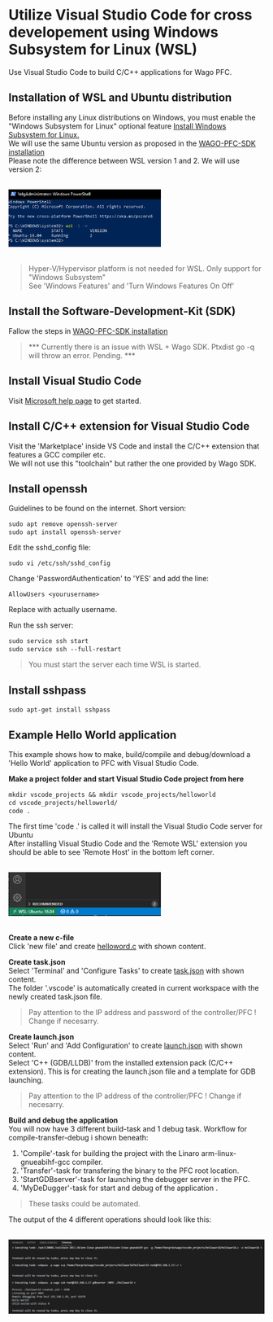 # Utilize Visual Studio Code for cross developement using Windows Subsystem for Linux (WSL)
Use Visual Studio Code to build C/C++ applications for Wago PFC.

## Installation of WSL and Ubuntu distribution
Before installing any Linux distributions on Windows, you must enable the "Windows Subsystem for Linux" optional feature [Install Windows Subsystem for Linux.](https://docs.microsoft.com/en-us/windows/wsl/install-win10) <br/>
We will use the same Ubuntu version as proposed in the [WAGO-PFC-SDK installation](https://github.com/WAGO/pfc-firmware-sdk) <br/>
Please note the difference between WSL version 1 and 2. We will use version 2:
<div align="left">
 <br>
 <img src="Img\Powershell_wsl2.PNG" width="300" hight="300"> <br><br>
</div>

> Hyper-V/Hypervisor platform is not needed for WSL. Only support for "Windows Subsystem" <br/>
> See 'Windows Features' and 'Turn Windows Features On Off'<br/>

## Install the Software-Development-Kit (SDK) 
Fallow the steps in [WAGO-PFC-SDK installation](https://github.com/WAGO/pfc-firmware-sdk) <br/> 
> *** Currently there is an issue with WSL + Wago SDK. Ptxdist go -q will throw an error. Pending. *** <br/>

## Install Visual Studio Code
Visit [Microsoft help page](https://docs.microsoft.com/en-us/windows/wsl/tutorials/wsl-vscode) to get started.

## Install C/C++ extension for Visual Studio Code
Visit the 'Marketplace' inside VS Code and install the C/C++ extension that features a GCC compiler etc. <br>
We will not use this "toolchain" but rather the one provided by Wago SDK. <br>

## Install openssh
Guidelines to be found on the internet. Short version:
```
sudo apt remove openssh-server
sudo apt install openssh-server
```
Edit the sshd_config file: 
```
sudo vi /etc/ssh/sshd_config
```
Change 'PasswordAuthentication' to 'YES' and add the line:
```
AllowUsers <yourusername>
```
Replace <yourusername> with actually username.
 
Run the ssh server:
```
sudo service ssh start
sudo service ssh --full-restart
```
> You must start the server each time WSL is started. 

## Install sshpass
```
sudo apt-get install sshpass
```

## Example Hello World application
This example shows how to make, build/compile and debug/download a 'Hello World' application to PFC with Visual Studio Code.

**Make a project folder and start Visual Studio Code project from here** <br>
```
mkdir vscode_projects && mkdir vscode_projects/helloworld
cd vscode_projects/helloworld/
code .
```
The first time 'code .' is called it will install the Visual Studio Code server for Ubuntu <br/>
After installing Visual Studio Code and the 'Remote WSL' extension you should be able to see 'Remote Host' in the bottom left corner. <br/>
<div align="left">
  <br>
 <img src="Img\remotehost.PNG" width="300" hight="300"> <br><br>
</div>

**Create a new c-file** <br>
Click 'new file' and create [helloword.c](HelloWorld/helloworld.c) with shown content. <br/>

**Create task.json** <br>
Select 'Terminal' and 'Configure Tasks' to create [task.json](Json/tasks.json) with shown content. <br>
The folder '.vscode' is automatically created in current workspace with the newly created task.json file. <br>
> Pay attention to the IP address and password of the controller/PFC ! Change if necesarry. <br>

**Create launch.json** <br>
Select 'Run' and 'Add Configuration' to create [launch.json](Json/launch.json) with shown content. <br>
Select 'C++ (GDB/LLDB)' from the installed extension pack (C/C++ extension). This is for creating the launch.json file and a template for GDB launching. <br>
> Pay attention to the IP address of the controller/PFC ! Change if necesarry. <br>

**Build and debug the application** <br>
You will now have 3 different build-task and 1 debug task.  Workflow for compile-transfer-debug i shown beneath:

1. 'Compile'-task for building the project with the Linaro arm-linux-gnueabihf-gcc compiler.
2. 'Transfer'-task for transfering the binary to the PFC root location.
3. 'StartGDBserver'-task for launching the debugger server in the PFC.
4. 'MyDeDugger'-task for start and debug of the application .
> These tasks could be automated.

The output of the 4 different operations should look like this:
<div align="left">
  <br>
 <img src="Img\TasksDone.png" width="800" hight="800"> <br><br>
</div>


